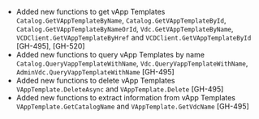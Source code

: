 * Added new functions to get vApp Templates `Catalog.GetVAppTemplateByName`, `Catalog.GetVAppTemplateById`, `Catalog.GetVAppTemplateByNameOrId`,
  `Vdc.GetVAppTemplateByName`, `VCDClient.GetVAppTemplateByHref` and `VCDClient.GetVAppTemplateById` [GH-495], [GH-520]
* Added new functions to query vApp Templates by name `Catalog.QueryVappTemplateWithName`, `Vdc.QueryVappTemplateWithName`, `AdminVdc.QueryVappTemplateWithName` [GH-495]
* Added new functions to delete vApp Templates `VAppTemplate.DeleteAsync` and `VAppTemplate.Delete` [GH-495]
* Added new functions to extract information from vApp Templates `VAppTemplate.GetCatalogName` and `VAppTemplate.GetVdcName` [GH-495]
